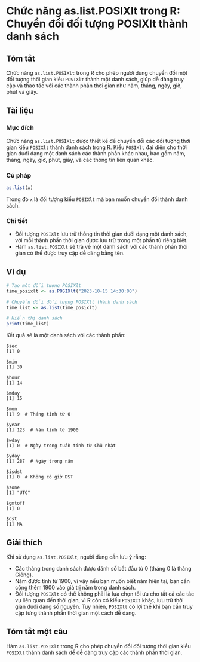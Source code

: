<!--
Meta Description: # Chức năng as.list.POSIXlt trong R: Chuyển đổi đối tượng POSIXlt thành danh sách ## Tóm tắt Chức năng `as.list.POSIXlt` trong R cho phép người dùng c...
Meta Keywords: posixlt, thành, danh, sách, thời
-->

# Chức năng as.list.POSIXlt trong R: Chuyển đổi đối tượng POSIXlt thành danh sách

## Tóm tắt
Chức năng `as.list.POSIXlt` trong R cho phép người dùng chuyển đổi một đối tượng thời gian kiểu `POSIXlt` thành một danh sách, giúp dễ dàng truy cập và thao tác với các thành phần thời gian như năm, tháng, ngày, giờ, phút và giây.

## Tài liệu
### Mục đích
Chức năng `as.list.POSIXlt` được thiết kế để chuyển đổi các đối tượng thời gian kiểu `POSIXlt` thành danh sách trong R. Kiểu `POSIXlt` đại diện cho thời gian dưới dạng một danh sách các thành phần khác nhau, bao gồm năm, tháng, ngày, giờ, phút, giây, và các thông tin liên quan khác.

### Cú pháp
```R
as.list(x)
```
Trong đó `x` là đối tượng kiểu `POSIXlt` mà bạn muốn chuyển đổi thành danh sách.

### Chi tiết
- Đối tượng `POSIXlt` lưu trữ thông tin thời gian dưới dạng một danh sách, với mỗi thành phần thời gian được lưu trữ trong một phần tử riêng biệt.
- Hàm `as.list.POSIXlt` sẽ trả về một danh sách với các thành phần thời gian có thể được truy cập dễ dàng bằng tên.

## Ví dụ
```R
# Tạo một đối tượng POSIXlt
time_posixlt <- as.POSIXlt("2023-10-15 14:30:00")

# Chuyển đổi đối tượng POSIXlt thành danh sách
time_list <- as.list(time_posixlt)

# Hiển thị danh sách
print(time_list)
```

Kết quả sẽ là một danh sách với các thành phần:
```
$sec
[1] 0

$min
[1] 30

$hour
[1] 14

$mday
[1] 15

$mon
[1] 9  # Tháng tính từ 0

$year
[1] 123  # Năm tính từ 1900

$wday
[1] 0  # Ngày trong tuần tính từ Chủ nhật

$yday
[1] 287  # Ngày trong năm

$isdst
[1] 0  # Không có giờ DST

$zone
[1] "UTC"

$gmtoff
[1] 0

$dst
[1] NA
```

## Giải thích
Khi sử dụng `as.list.POSIXlt`, người dùng cần lưu ý rằng:
- Các tháng trong danh sách được đánh số bắt đầu từ 0 (tháng 0 là tháng Giêng).
- Năm được tính từ 1900, vì vậy nếu bạn muốn biết năm hiện tại, bạn cần cộng thêm 1900 vào giá trị năm trong danh sách.
- Đối tượng `POSIXlt` có thể không phải là lựa chọn tối ưu cho tất cả các tác vụ liên quan đến thời gian, vì R còn có kiểu `POSIXct` khác, lưu trữ thời gian dưới dạng số nguyên. Tuy nhiên, `POSIXlt` có lợi thế khi bạn cần truy cập từng thành phần thời gian một cách dễ dàng.

## Tóm tắt một câu
Hàm `as.list.POSIXlt` trong R cho phép chuyển đổi đối tượng thời gian kiểu `POSIXlt` thành danh sách để dễ dàng truy cập các thành phần thời gian.